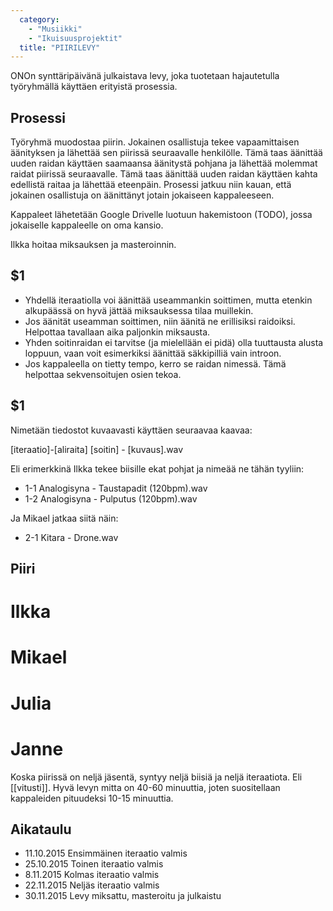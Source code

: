 ```yaml
---
  category: 
    - "Musiikki"
    - "Ikuisuusprojektit"
  title: "PIIRILEVY"
---
```

ONOn synttäripäivänä julkaistava levy, joka tuotetaan hajautetulla työryhmällä käyttäen erityistä prosessia.

## Prosessi

Työryhmä muodostaa piirin. Jokainen osallistuja tekee vapaamittaisen äänityksen ja lähettää sen piirissä seuraavalle henkilölle.
Tämä taas äänittää uuden raidan käyttäen saamaansa äänitystä pohjana ja lähettää molemmat raidat piirissä seuraavalle.
Tämä taas äänittää uuden raidan käyttäen kahta edellistä raitaa ja lähettää eteenpäin. Prosessi jatkuu niin kauan,
että jokainen osallistuja on äänittänyt jotain jokaiseen kappaleeseen.

Kappaleet lähetetään Google Drivelle luotuun hakemistoon (TODO), jossa jokaiselle kappaleelle on oma kansio.

Ilkka hoitaa miksauksen ja masteroinnin.

## $1

* Yhdellä iteraatiolla voi äänittää useammankin soittimen, mutta etenkin alkupäässä on hyvä jättää miksauksessa tilaa muillekin.
* Jos äänität useamman soittimen, niin äänitä ne erillisiksi raidoiksi. Helpottaa tavallaan aika paljonkin miksausta.
* Yhden soitinraidan ei tarvitse (ja mielellään ei pidä) olla tuuttausta alusta loppuun, vaan voit esimerkiksi äänittää säkkipilliä vain introon.
* Jos kappaleella on tietty tempo, kerro se raidan nimessä. Tämä helpottaa sekvensoitujen osien tekoa.

## $1

Nimetään tiedostot kuvaavasti käyttäen seuraavaa kaavaa:

[iteraatio]-[aliraita] [soitin] - [kuvaus].wav

Eli erimerkkinä Ilkka tekee biisille ekat pohjat ja nimeää ne tähän tyyliin:

* 1-1 Analogisyna - Taustapadit (120bpm).wav
* 1-2 Analogisyna - Pulputus (120bpm).wav

Ja Mikael jatkaa siitä näin:

* 2-1 Kitara - Drone.wav

## Piiri

# Ilkka
# Mikael
# Julia
# Janne

Koska piirissä on neljä jäsentä, syntyy neljä biisiä ja neljä iteraatiota. Eli [[vitusti]].
Hyvä levyn mitta on 40-60 minuuttia, joten suositellaan kappaleiden pituudeksi 10-15 minuuttia.

## Aikataulu

* 11.10.2015 Ensimmäinen iteraatio valmis
* 25.10.2015 Toinen iteraatio valmis
* 8.11.2015 Kolmas iteraatio valmis
* 22.11.2015 Neljäs iteraatio valmis
* 30.11.2015 Levy miksattu, masteroitu ja julkaistu